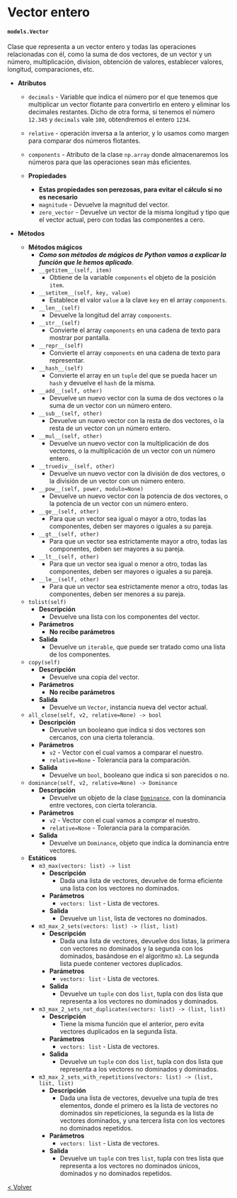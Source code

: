 # Vector entero
#### `models.Vector`

Clase que representa a un vector entero y todas las operaciones relacionadas con él, como la suma de dos vectores, de un
vector y un número, multiplicación, division, obtención de valores, establecer valores, longitud, comparaciones, etc.

* **Atributos**
    * `decimals` - Variable que indica el número por el que tenemos que multiplicar un vector flotante para convertirlo
    en entero y eliminar los decimales restantes. Dicho de otra forma, si tenemos el número `12.345` y `decimals` vale
    `100`, obtendremos el entero `1234`.
    * `relative` - operación inversa a la anterior, y lo usamos como margen para comparar dos números flotantes.
    * `components` - Atributo de la clase `np.array` donde almacenaremos los números para que las operaciones sean más 
    eficientes.
    
    * **Propiedades**
        * **Estas propiedades son perezosas, para evitar el cálculo si no es necesario** 
        * `magnitude` - Devuelve la magnitud del vector.
        * `zero_vector` - Devuelve un vector de la misma longitud y tipo que el vector actual, pero con todas las
        componentes a cero.
    
* **Métodos**
    * **Métodos mágicos**
        * _**Como son métodos de mágicos de Python vamos a explicar la función que le hemos aplicado**_.
        * `__getitem__(self, item)`
            * Obtiene de la variable `components` el objeto de la posición `item`.
        * `__setitem__(self, key, value)`
            * Establece el valor `value` a la clave `key` en el array `components`.
        * `__len__(self)`
            * Devuelve la longitud del array `components`.
        * `__str__(self)`
            * Convierte el array `components` en una cadena de texto para mostrar por pantalla.
        * `__repr__(self)`
            * Convierte el array `components` en una cadena de texto para representar.
        * `__hash__(self)`
            * Convierte el array en un `tuple` del que se pueda hacer un `hash` y devuelve el `hash` de la misma.
        * `__add__(self, other)`
            * Devuelve un nuevo vector con la suma de dos vectores o la suma de un vector con un número entero.
        * `__sub__(self, other)`
            * Devuelve un nuevo vector con la resta de dos vectores, o la resta de un vector con un número entero.
        * `__mul__(self, other)`
            * Devuelve un nuevo vector con la multiplicación de dos vectores, o la multiplicación de un vector con un 
            número entero.
        * `__truediv__(self, other)`
            * Devuelve un nuevo vector con la división de dos vectores, o la división de un vector con un número entero.
        * `__pow__(self, power, modulo=None)`
            * Devuelve un nuevo vector con la potencia de dos vectores, o la potencia de un vector con un número entero.
        * `__ge__(self, other)`
            * Para que un vector sea igual o mayor a otro, todas las componentes, deben ser mayores o iguales a su 
            pareja.
        * `__gt__(self, other)`
            * Para que un vector sea estrictamente mayor a otro, todas las componentes, deben ser mayores a su pareja.
        * `__lt__(self, other)`
            * Para que un vector sea igual o menor a otro, todas las componentes, deben ser mayores o iguales a su
            pareja.
        * `__le__(self, other)`
            * Para que un vector sea estrictamente menor a otro, todas las componentes, deben ser menores a su pareja. 
    * `tolist(self)`
        * **Descripción**
            * Devuelve una lista con los componentes del vector.
        * **Parámetros**
            * **No recibe parámetros**
        * **Salida**
            * Devuelve un `iterable`, que puede ser tratado como una lista de los componentes.
    * `copy(self)`
        * **Descripción**
            * Devuelve una copia del vector.
        * **Parámetros**
            * **No recibe parámetros**
        * **Salida**
            * Devuelve un `Vector`, instancia nueva del vector actual.
    * `all_close(self, v2, relative=None) -> bool`
        * **Descripción**
            * Devuelve un booleano que indica si dos vectores son cercanos, con una cierta tolerancia.
        * **Parámetros**
            * `v2` - Vector con el cual vamos a comparar el nuestro.
            * `relative=None` - Tolerancia para la comparación.
        * **Salida**
            * Devuelve un `bool`, booleano que indica si son parecidos o no.
    * `dominance(self, v2, relative=None) -> Dominance`
        * **Descripción**
            * Devuelve un objeto de la clase [`Dominance`](dominance.md), con la dominancia entre vectores, con cierta
            tolerancia.
        * **Parámetros**
            * `v2` - Vector con el cual vamos a comprar el nuestro.
            * `relative=None` - Tolerancia para la comparación.
        * **Salida**
            * Devuelve un `Dominance`, objeto que indica la dominancia entre vectores.
    * **Estáticos**
        * `m3_max(vectors: list) -> list`
            * **Descripción**
                * Dada una lista de vectores, devuelve de forma eficiente una lista con los vectores no dominados.
            * **Parámetros**
                * `vectors: list` - Lista de vectores.
            * **Salida**
                * Devuelve un `list`, lista de vectores no dominados.
        * `m3_max_2_sets(vectors: list) -> (list, list)`
            * **Descripción**
                * Dada una lista de vectores, devuelve dos listas, la primera con vectores no dominados y la segunda con
                los dominados, basándose en el algoritmo `m3`. La segunda lista puede contener vectores duplicados.
            * **Parámetros**
                * `vectors: list` - Lista de vectores.
            * **Salida**
                * Devuelve un `tuple` con dos `list`, tupla con dos lista que representa a los vectores no dominados y 
                dominados.
        * `m3_max_2_sets_not_duplicates(vectors: list) -> (list, list)`
            * **Descripción**
                * Tiene la misma función que el anterior, pero evita vectores duplicados en la segunda lista.
            * **Parámetros**
                * `vectors: list` - Lista de vectores.
            * **Salida**
                * Devuelve un `tuple` con dos `list`, tupla con dos lista que representa a los vectores no dominados y 
                dominados.
        * `m3_max_2_sets_with_repetitions(vectors: list) -> (list, list, list)`
            * **Descripción**
                * Dada una lista de vectores, devuelve una tupla de tres elementos, donde el primero es la lista de
                vectores no dominados sin repeticiones, la segunda es la lista de vectores dominados, y una tercera 
                lista con los vectores no dominados repetidos.
            * **Parámetros**
                * `vectors: list` - Lista de vectores.
            * **Salida**
                * Devuelve un `tuple` con tres `list`, tupla con tres lista que representa a los vectores no dominados
                 únicos, dominados y no dominados repetidos.
                 
[< Volver](index.md)